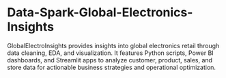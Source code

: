 # Data-Spark-Global-Electronics-Insights
GlobalElectroInsights provides insights into global electronics retail through data cleaning, EDA, and visualization. It features Python scripts, Power BI dashboards, and Streamlit apps to analyze customer, product, sales, and store data for actionable business strategies and operational optimization.
